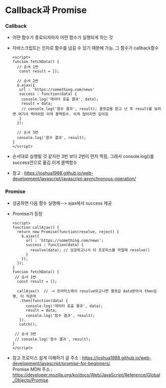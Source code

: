 # Callback과 Promise

### Callback
- 어떤 함수가 종료되자마자 어떤 함수가 실행되게 하는 것  
- 자바스크립트는 인자로 함수를 넘길 수 있기 때문에 가능. 그 함수가 callback함수  

      <script>
      funcion fetchData() {
        // 순서 1번
         const result = [];
         
        // 순서 2번
        $.ajax({
         url : 'https://something.com/news'
         success : function(data) {
          console.log('데이터 호출 결과', data);
          result = data;
          // console.log('함수 결과', result); 결괏값을 받고 난 후 result를 보려면 여기서 찍어야함 이게 콜백함수. 이게 많아지면 깊어짐
         } 
        });
        
        // 순서 3번
        console.log('함수 결과', result);
      }
      </script>
      
 - 순서대로 실행될 것 같지만 3번 보다 2번이 먼저 찍힘, 그래서 console.log()를 success안으로 옮김.이게 콜백함수  
 - 참고 : https://joshua1988.github.io/web-development/javascript/javascript-asynchronous-operation/  
 
 
 
 ### Promise
 - 성공하면 다음 함수 실행해--> ajax에서 success 제공  
 - Promise가 등장
 
       <script>
       function callAjax() {
         return new Promise(function(resolve, reject) {
           $.ajax({
             url : 'https://something.com/news';
             success : function(data) {
               resolve(data); // 성공하고나서 이 프로미스를 마칠때 resolve()
             }
           });
         });
       }
       funcion fetchData() {
        // 순서 1번
         const result = [];
         
         callAjax()  // -> 프라미스에서 resolve되고나면 결괏값 data받아서 then실행, 더 직관적
          .then(function(data) {
             console.log('데이터 호출 결과', data);
             result = data;
             console.log('함수 결과', result); 
          }).
          catch();
          
        // 순서 3번
        // console.log('함수 결과', result);
       }
       </script>
      
      
      
 - 참고
 프로미스 쉽게 이해하기 글 주소 : https://joshua1988.github.io/web-development/javascript/promise-for-beginners/  
 Promise MDN 주소 : https://developer.mozilla.org/ko/docs/Web/JavaScript/Reference/Global_Objects/Promise  
 
 
 
